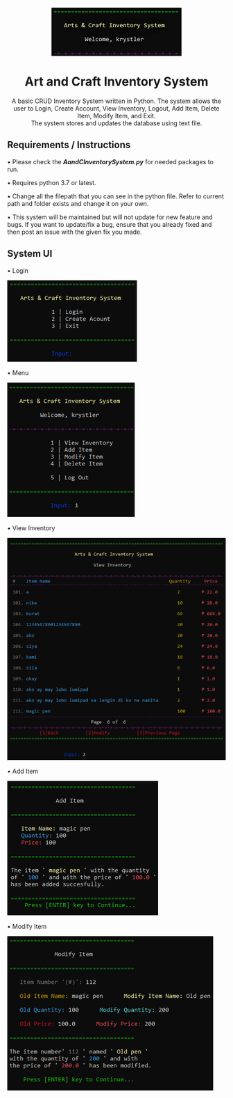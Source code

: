 <p align="center">
  <img width="auto" height="auto" src="/Resources/title.png">
</p>

<h1 align="center">
Art and Craft Inventory System
</h1>
<p align="center">
A basic CRUD Inventory System written in Python. The system allows the user to Login, Create Account, View Inventory, Logout, Add Item, Delete Item, Modify Item, and Exit.
<br>
The system stores and updates the database using text file.
</p>

## Requirements / Instructions
•	Please check the **_AandCInventorySystem.py_** for needed packages to run.

•	Requires python 3.7 or latest.

•	Change all the filepath that you can see in the python file. Refer to current path and folder exists and change it on your own.

•	This system will be maintained but will not update for new feature and bugs. If you want to update/fix a bug, ensure that you already fixed and then post an issue with the given fix you made.

## System UI

•	Login

![](/Resources/login.png)

•	Menu

![](/Resources/menu.png)

•	View Inventory

![](/Resources/view.png)

•	Add Item

![](/Resources/additem.png)

•	Modify Item

![](/Resources/modifyitem.png)

